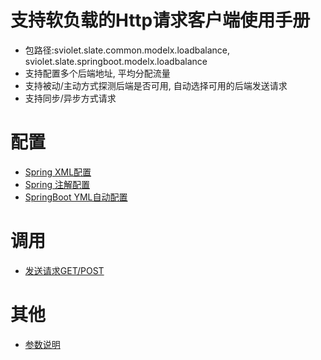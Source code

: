 # 支持软负载的Http请求客户端使用手册

* 包路径:sviolet.slate.common.modelx.loadbalance, sviolet.slate.springboot.modelx.loadbalance
* 支持配置多个后端地址, 平均分配流量
* 支持被动/主动方式探测后端是否可用, 自动选择可用的后端发送请求
* 支持同步/异步方式请求

# 配置

* [Spring XML配置](https://github.com/shepherdviolet/slate/blob/master/docs/loadbalance/config-xml.md)
* [Spring 注解配置](https://github.com/shepherdviolet/slate/blob/master/docs/loadbalance/config-annotation.md)
* [SpringBoot YML自动配置](https://github.com/shepherdviolet/slate/blob/master/docs/loadbalance/config-springboot.md)

# 调用

* [发送请求GET/POST](https://github.com/shepherdviolet/slate/blob/master/docs/loadbalance/get-and-post.md)

# 其他

* [参数说明](https://github.com/shepherdviolet/slate/blob/master/docs/loadbalance/properties.md)

